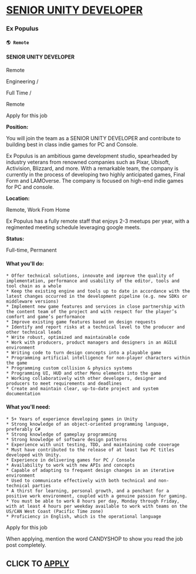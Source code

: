 # [SENIOR UNITY DEVELOPER](https://www.remotewlb.com/apply/senior-unity-developer-31661)  
### Ex Populus  
#### `🌎 Remote`  

#### SENIOR UNITY DEVELOPER

Remote

Engineering /

Full Time /

Remote

Apply for this job

**Position:**

You will join the team as a SENIOR UNITY DEVELOPER and contribute to building best in class indie games for PC and Console.

  

Ex Populus is an ambitious game development studio, spearheaded by industry veterans from renowned companies such as Pixar, Ubisoft, Activision, Blizzard, and more. With a remarkable team, the company is currently in the process of developing two highly anticipated games, Final Form and LAMOverse. The company is focused on high-end indie games for PC and console.

  

**Location:**

Remote, Work From Home

  

Ex Populus has a fully remote staff that enjoys 2-3 meetups per year, with a regimented meeting schedule leveraging google meets.

  

**Status:**

Full-time, Permanent

#### What you'll do:

    * Offer technical solutions, innovate and improve the quality of implementation, performance and usability of the editor, tools and tool chain as a whole
    * Keep the existing engine and tools up to date in accordance with the latest changes occurred in the development pipeline (e.g. new SDKs or middleware versions)
    * Implement new game features and services in close partnership with the content team of the project and with respect for the player’s comfort and game’s performance
    * Improve existing game features based on design requests 
    * Identify and report risks at a technical level to the producer and other technical leads
    * Write robust, optimized and maintainable code
    * Work with producers, product managers and designers in an AGILE environment
    * Writing code to turn design concepts into a playable game
    * Programming artificial intelligence for non-player characters within the game
    * Programming custom collision & physics systems
    * Programming UI, HUD and other Menu elements into the game
    * Working collaboratively with other developers, designer and producers to meet requirements and deadlines
    * Create and maintain clear, up-to-date project and system documentation

#### What you'll need:

    * 5+ Years of experience developing games in Unity
    * Strong knowledge of an object-oriented programming language, preferably C#
    * Strong knowledge of gameplay programming
    * Strong knowledge of software design patterns
    * Experience with unit testing, TDD, and maintaining code coverage
    * Must have contributed to the release of at least two PC titles developed with Unity.
    * Experience in delivering games for PC / Console
    * Availability to work with new APIs and concepts
    * Capable of adapting to frequent design changes in an iterative environment
    * Used to communicate effectively with both technical and non-technical parties
    * A thirst for learning, personal growth, and a penchant for a positive work environment, coupled with a genuine passion for gaming.
    * You must be able to work 8 hours per day, Monday through Friday, with at least 4 hours per weekday available to work with teams on the US/CAN West Coast (Pacific Time zone)
    * Proficiency in English, which is the operational language

Apply for this job

When applying, mention the word CANDYSHOP to show you read the job post completely.  
## CLICK TO [APPLY](https://www.remotewlb.com/apply/senior-unity-developer-31661)


